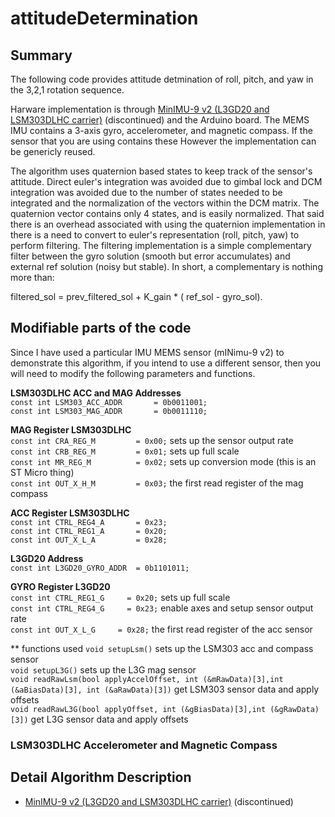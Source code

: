 # attitudeDetermination

## Summary
The following code provides attitude detmination of roll, pitch, and yaw in the 3,2,1 rotation sequence.

Harware implementation is through [MinIMU-9 v2 (L3GD20 and LSM303DLHC carrier)](https://www.pololu.com/catalog/product/1268) (discontinued) and the Arduino board. The MEMS IMU contains a 3-axis gyro, accelerometer, and magnetic compass. If the sensor that you are using contains these However the implementation can be genericly reused. 

The algorithm uses quaternion based states to keep track of the sensor's attitude. Direct euler's integration was avoided due to gimbal lock and DCM integration was avoided due to the number of states needed to be integrated and the normalization of the vectors within the DCM matrix. The quaternion vector contains only 4 states, and is easily normalized. 
That said there is an overhead associated with using the quaternion implementation in there is a need to convert to euler's representation (roll, pitch, yaw) to perform filtering.
The filtering implementation is a simple complementary filter between the gyro solution (smooth but error accumulates) and external ref solution (noisy but stable). In short, a complementary is nothing more than:

filtered_sol = prev_filtered_sol + K_gain * ( ref_sol - gyro_sol).

## Modifiable parts of the code
Since I have used a particular IMU MEMS sensor (mINimu-9 v2) to demonstrate this algorithm, if you intend to use a different sensor, then you will need to modify the following parameters and functions. 

**LSM303DLHC ACC and MAG Addresses** <br>
`const int LSM303_ACC_ADDR       = 0b0011001;` <br>
`const int LSM303_MAG_ADDR       = 0b0011110;` <br>

**MAG Register LSM303DLHC** <br>
`const int CRA_REG_M         = 0x00;` sets up the sensor output rate <br>
`const int CRB_REG_M         = 0x01;` sets up full scale <br>
`const int MR_REG_M          = 0x02;` sets up conversion mode (this is an ST Micro thing)<br>
`const int OUT_X_H_M         = 0x03;` the first read register of the mag compass <br>

**ACC Register LSM303DLHC** <br>
`const int CTRL_REG4_A       = 0x23;` <br>
`const int CTRL_REG1_A       = 0x20;` <br>
`const int OUT_X_L_A         = 0x28;` <br>

**L3GD20 Address** <br>
`const int L3GD20_GYRO_ADDR  = 0b1101011;` <br>

**GYRO Register L3GD20** <br>
`const int CTRL_REG1_G     = 0x20;`  sets up full scale <br>
`const int CTRL_REG4_G     = 0x23;` enable axes and setup sensor output rate <br>
`const int OUT_X_L_G     = 0x28;` the first read register of the acc sensor<br>

** functions used
`void setupLsm()` sets up the LSM303 acc and compass sensor <br>
`void setupL3G()` sets up the L3G mag sensor <br>
`void readRawLsm(bool applyAccelOffset, int (&mRawData)[3],int (&aBiasData)[3], int (&aRawData)[3])` get LSM303 sensor data and apply offsets <br>
`void readRawL3G(bool applyOffset, int (&gBiasData)[3],int (&gRawData)[3])` get L3G sensor data and apply offsets <br>



###  LSM303DLHC Accelerometer and Magnetic Compass


## Detail Algorithm Description


* [MinIMU-9 v2 (L3GD20 and LSM303DLHC carrier)](https://www.pololu.com/catalog/product/1268) (discontinued)
